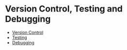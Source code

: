 # Version Control, Testing and Debugging

- [Version Control](./01-vcs.md)
- [Testing](./02-testing.md)
- [Debugging](./03-debugging.md)
